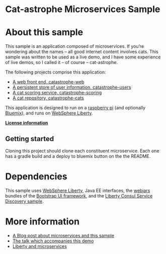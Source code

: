 # Cat-astrophe Microservices Sample


# About this sample

This sample is an application composed of  microservices. If you’re wondering about the names – all good internet content involves cats. This sample was written
to be used as a live demo, and I have some experience of live demos, so I called it – of course – cat-astrophe. 

The following projects comprise this application: 

* [A web front end, catastrophe-web](http://github.com/holly-cummins/catastrophe-web)
* [A persistent store of user information, catastrophe-users](http://github.com/holly-cummins/catastrophe-users)
* [A cat scoring service, catastrophe-scoring](http://github.com/holly-cummins/catastrophe-scoring)
* [A cat repository, catastrophe-cats](http://github.com/holly-cummins/catastrophe-cats)

This application is designed to run on a [raspberry pi](http://www.linksprite.com/linksprite-pcduino/) (and optionally [Bluemix](http://bluemix.net)), and runs on [WebSphere Liberty](http://wasdev.net). 

**[License information](LICENSE.txt)** 

## Getting started 

Cloning this project should clone each constituent microservice. Each one has a gradle build and a deploy to bluemix button on the the README. 

# Dependencies 

This sample uses [WebSphere Liberty](http://wasdev.net), Java EE interfaces, the [webjars](http://www.webjars.org) bundles of the [Bootstrap UI framework](http://getbootstrap.com), and the [Liberty Consul Service Discovery sample](https://github.com/WASdev/sample.consulservicediscovery).

# More information 

* [A Blog post about microservices and this sample](https://developer.ibm.com/wasdev/blog/2016/06/01/putting-micro-microservices/)
* [The talk which accompanies this demo](http://www.slideshare.net/HollyCummins/microservices-from-dream-to-reality-in-an-hour")
* [Liberty and microservices](https://developer.ibm.com/wasdev/docs/microservices/)

